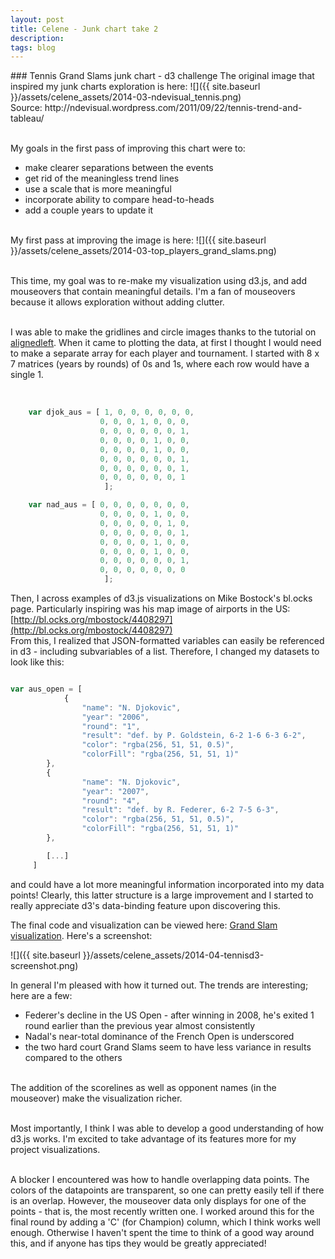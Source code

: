 ```yaml
---
layout: post
title: Celene - Junk chart take 2
description:
tags: blog
---
```

<section>
	<section>
### Tennis Grand Slams junk chart - d3 challenge
The original image that inspired my junk charts exploration is here:
![]({{ site.baseurl }}/assets/celene_assets/2014-03-ndevisual_tennis.png)<br>
Source: http://ndevisual.wordpress.com/2011/09/22/tennis-trend-and-tableau/<br><br>

My goals in the first pass of improving this chart were to:<br>
* make clearer separations between the events<br>
* get rid of the meaningless trend lines<br>
* use a scale that is more meaningful<br>
* incorporate ability to compare head-to-heads<br>
* add a couple years to update it<br><br>

My first pass at improving the image is here:
![]({{ site.baseurl }}/assets/celene_assets/2014-03-top_players_grand_slams.png)<br><br>


This time, my goal was to re-make my visualization using d3.js, and add mouseovers that contain meaningful details. I'm a fan of mouseovers because it allows exploration without adding clutter.<br><br>

I was able to make the gridlines and circle images thanks to the tutorial on [alignedleft](http://alignedleft.com/tutorials/d3). When it came to plotting the data, at first I thought I would need to make a separate array for each player and tournament. I started with 8 x 7 matrices (years by rounds) of 0s and 1s, where each row would have a single 1.<br><br>

```javascript

	var djok_aus = [ 1, 0, 0, 0, 0, 0, 0,
                    0, 0, 0, 1, 0, 0, 0,
                    0, 0, 0, 0, 0, 0, 1,
                    0, 0, 0, 0, 1, 0, 0,
                    0, 0, 0, 0, 1, 0, 0,
                    0, 0, 0, 0, 0, 0, 1,
                    0, 0, 0, 0, 0, 0, 1,
                    0, 0, 0, 0, 0, 0, 1
                     ];

    var nad_aus = [ 0, 0, 0, 0, 0, 0, 0,
                    0, 0, 0, 0, 1, 0, 0,
                    0, 0, 0, 0, 0, 1, 0,
                    0, 0, 0, 0, 0, 0, 1,
                    0, 0, 0, 0, 1, 0, 0,
                    0, 0, 0, 0, 1, 0, 0,
                    0, 0, 0, 0, 0, 0, 1,
                    0, 0, 0, 0, 0, 0, 0
                     ];
```

Then, I across examples of d3.js visualizations on Mike Bostock's bl.ocks page. Particularly inspiring was his map image of airports in the US: [http://bl.ocks.org/mbostock/4408297](http://bl.ocks.org/mbostock/4408297)<br>
From this, I realized that JSON-formatted variables can easily be referenced in d3 - including subvariables of a list. Therefore, I changed my datasets to look like this:<br>

```javascript

var aus_open = [
            {
                "name": "N. Djokovic",
                "year": "2006",
                "round": "1",
                "result": "def. by P. Goldstein, 6-2 1-6 6-3 6-2",
                "color": "rgba(256, 51, 51, 0.5)",
                "colorFill": "rgba(256, 51, 51, 1)"
        },
        {
                "name": "N. Djokovic",
                "year": "2007",
                "round": "4",
                "result": "def. by R. Federer, 6-2 7-5 6-3",
                "color": "rgba(256, 51, 51, 0.5)",
                "colorFill": "rgba(256, 51, 51, 1)"
        },

        [...]
     ]
```

and could have a lot more meaningful information incorporated into my data points! Clearly, this latter structure is a large improvement and I started to really appreciate d3's data-binding feature upon discovering this.<br>

The final code and visualization can be viewed here: [Grand Slam visualization](http://bl.ocks.org/celenechang/10517119). Here's a screenshot:<br>

![]({{ site.baseurl }}/assets/celene_assets/2014-04-tennisd3-screenshot.png)<br>


In general I'm pleased with how it turned out. The trends are interesting; here are a few:<br>

* Federer's decline in the US Open - after winning in 2008, he's exited 1 round earlier than the previous year almost consistently<br>
* Nadal's near-total dominance of the French Open is underscored<br>
* the two hard court Grand Slams seem to have less variance in results compared to the others<br><br>

The addition of the scorelines as well as opponent names (in the mouseover) make the visualization richer.<br><br>

Most importantly, I think I was able to develop a good understanding of how d3.js works. I'm excited to take advantage of its features more for my project visualizations.<br><br>

A blocker I encountered was how to handle overlapping data points. The colors of the datapoints are transparent, so one can pretty easily tell if there is an overlap. However, the mouseover data only displays for one of the points - that is, the most recently written one. I worked around this for the final round by adding a 'C' (for Champion) column, which I think works well enough. Otherwise I haven't spent the time to think of a good way around this, and if anyone has tips they would be greatly appreciated!<br><br>







</section>
</section>
